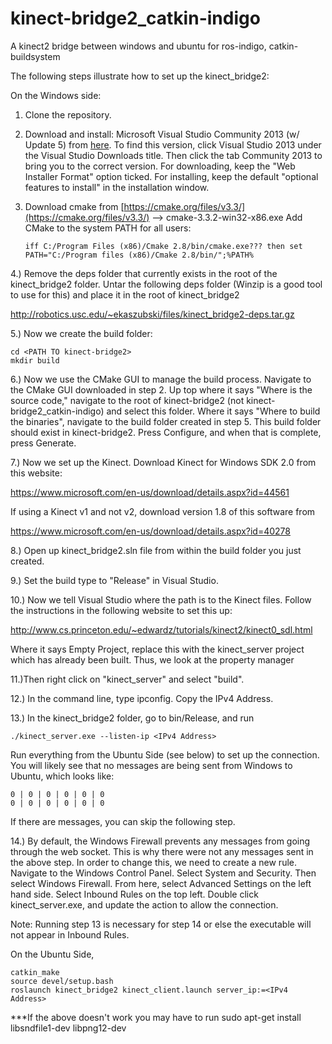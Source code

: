 # kinect-bridge2_catkin-indigo
A kinect2 bridge between windows and ubuntu for ros-indigo, catkin-buildsystem

The following steps illustrate how to set up the kinect_bridge2:

On the Windows side:

 1. Clone the repository.

 2. Download and install: Microsoft Visual Studio Community 2013 (w/ Update 5) from [here](https://www.visualstudio.com/en-us/downloads/download-visual-studio-vs.aspx).
    To find this version, click Visual Studio 2013 under the Visual Studio Downloads title. Then click the tab Community 2013 to bring you to the correct version.
    For downloading, keep the "Web Installer Format" option ticked.
    For installing, keep the default "optional features to install" in the installation window.

 3. Download cmake from [https://cmake.org/files/v3.3/](https://cmake.org/files/v3.3/) --> cmake-3.3.2-win32-x86.exe
    Add CMake to the system PATH for all users:
    ```
    iff C:/Program Files (x86)/Cmake 2.8/bin/cmake.exe??? then set PATH="C:/Program files (x86)/Cmake 2.8/bin/";%PATH%
    ```

4.) Remove the deps folder that currently exists in the root of the kinect_bridge2 folder. Untar the following deps folder (Winzip is a good tool to use for this) and place it in the root of kinect_bridge2

<http://robotics.usc.edu/~ekaszubski/files/kinect_bridge2-deps.tar.gz>

5.) Now we create the build folder:
```
cd <PATH TO kinect-bridge2>
mkdir build
```
6.) Now we use the CMake GUI to manage the build process. Navigate to the CMake GUI downloaded in step 2. Up top where it says "Where is the source code," navigate to the root of kinect-bridge2 (not kinect-bridge2_catkin-indigo) and select this folder. Where it says "Where to build the binaries", navigate to the build folder created in step 5. This build folder should exist in kinect-bridge2. Press Configure, and when that is complete, press Generate.

7.) Now we set up the Kinect. Download Kinect for Windows SDK 2.0 from this website:

<https://www.microsoft.com/en-us/download/details.aspx?id=44561>

If using a Kinect v1 and not v2, download version 1.8 of this software from 

<https://www.microsoft.com/en-us/download/details.aspx?id=40278>

8.) Open up kinect_bridge2.sln file from within the build folder you just created.

9.) Set the build type to "Release" in Visual Studio. 

10.) Now we tell Visual Studio where the path is to the Kinect files. Follow the instructions in the following website to set this up:

<http://www.cs.princeton.edu/~edwardz/tutorials/kinect2/kinect0_sdl.html>

Where it says Empty Project, replace this with the kinect_server project which has already been built. Thus, we look at the property manager

11.)Then right click on "kinect_server" and select "build".

12.) In the command line, type ipconfig. Copy the IPv4 Address.

13.) In the kinect_bridge2 folder, go to bin/Release, and run 
```
./kinect_server.exe --listen-ip <IPv4 Address>
```
Run everything from the Ubuntu Side (see below) to set up the connection. You will 
likely see that no messages are being sent from Windows to Ubuntu, which looks like:
```
0 | 0 | 0 | 0 | 0 | 0
0 | 0 | 0 | 0 | 0 | 0
```
If there are messages, you can skip the following step.

14.) By default, the Windows Firewall prevents any messages from going through the web socket. This is why there were not any messages sent in the above step. In order to change this, we need to create a new rule. Navigate to the Windows Control Panel. Select System and Security. Then select Windows Firewall. From here, select Advanced Settings on the left hand side. Select Inbound Rules on the top left. Double click kinect_server.exe, and update the action to allow the connection.

Note: Running step 13 is necessary for step 14 or else the executable will not appear in Inbound Rules.

On the Ubuntu Side,

```
catkin_make
source devel/setup.bash
roslaunch kinect_bridge2 kinect_client.launch server_ip:=<IPv4 Address>
```

***If the above doesn't work you may have to run sudo apt-get install libsndfile1-dev libpng12-dev
